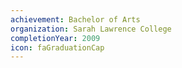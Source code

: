 ```yaml
---
achievement: Bachelor of Arts
organization: Sarah Lawrence College
completionYear: 2009
icon: faGraduationCap
---
```



